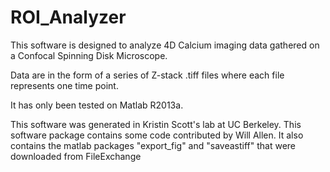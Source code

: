 # ROI_Analyzer

This software is designed to analyze 4D Calcium imaging data gathered on a Confocal Spinning Disk Microscope.

Data are in the form of a series of Z-stack .tiff files where each file represents one time point.

It has only been tested on Matlab R2013a.

This software was generated in Kristin Scott's lab at UC Berkeley.
This software package contains some code contributed by Will Allen.
It also contains the matlab packages "export_fig" and "saveastiff" that were downloaded from FileExchange 
